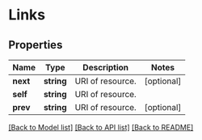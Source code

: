 # Links

## Properties
Name | Type | Description | Notes
------------ | ------------- | ------------- | -------------
**next** | **string** | URI of resource. | [optional] 
**self** | **string** | URI of resource. | 
**prev** | **string** | URI of resource. | [optional] 

[[Back to Model list]](../README.md#documentation-for-models) [[Back to API list]](../README.md#documentation-for-api-endpoints) [[Back to README]](../README.md)


